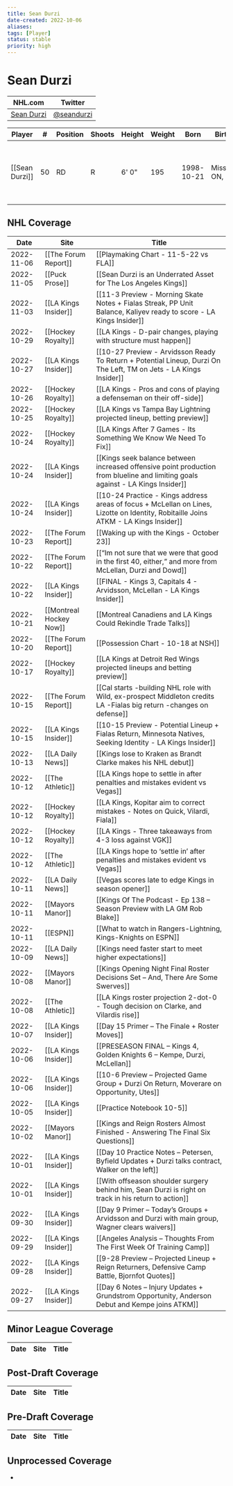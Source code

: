 ```yaml
---
title: Sean Durzi
date-created: 2022-10-06
aliases: 
tags: [Player]
status: stable
priority: high
---
```


# Sean Durzi

NHL.com | Twitter
-|-
[Sean Durzi](https://www.nhl.com/player/sean-durzi-8480434) | [@seandurzi](https://twitter.com/seandurzi)

Player | \# | Position | Shoots | Height | Weight | Born | Birthplace | Draft 
---|---|---|---|---|---|---|---|---
[[Sean Durzi]] | 50 | RD | R | 6' 0" | 195 | 1998-10-21 | Mississauga, ON, CAN | 2018 TOR, 2nd rd, 21st pk (52nd overall)



## NHL  Coverage
| Date       | Site                    | Title                                                                                                                                |
| ---------- | ----------------------- | ------------------------------------------------------------------------------------------------------------------------------------ |
| 2022-11-06 | [[The Forum Report]]    | [[Playmaking Chart - 11-5-22 vs FLA]]                                                                                                |
| 2022-11-05 | [[Puck Prose]]          | [[Sean Durzi is an Underrated Asset for The Los Angeles Kings]]                                                                      |
| 2022-11-03 | [[LA Kings Insider]]    | [[11-3 Preview - Morning Skate Notes + Fialas Streak, PP Unit Balance, Kaliyev ready to score - LA Kings Insider]]                   |
| 2022-10-29 | [[Hockey Royalty]]      | [[LA Kings - D-pair changes, playing with structure must happen]]                                                                    |
| 2022-10-27 | [[LA Kings Insider]]    | [[10-27 Preview - Arvidsson Ready To Return + Potential Lineup, Durzi On The Left, TM on Jets - LA Kings Insider]]                   |
| 2022-10-26 | [[Hockey Royalty]]      | [[LA Kings - Pros and cons of playing a defenseman on their off-side]]                                                               |
| 2022-10-25 | [[Hockey Royalty]]      | [[LA Kings vs Tampa Bay Lightning projected lineup, betting preview]]                                                                |
| 2022-10-24 | [[Hockey Royalty]]      | [[LA Kings After 7 Games - Its Something We Know We Need To Fix]]                                                                    |
| 2022-10-24 | [[LA Kings Insider]]    | [[Kings seek balance between increased offensive point production from blueline and limiting goals against - LA Kings Insider]]      |
| 2022-10-24 | [[LA Kings Insider]]    | [[10-24 Practice - Kings address areas of focus + McLellan on Lines, Lizotte on Identity, Robitaille Joins ATKM - LA Kings Insider]] |
| 2022-10-23 | [[The Forum Report]]    | [[Waking up with the Kings - October 23]]                                                                                            |
| 2022-10-22 | [[The Forum Report]]    | [[“Im not sure that we were that good in the first 40, either,” and more from McLellan, Durzi and Dowd]]                             |
| 2022-10-22 | [[LA Kings Insider]]    | [[FINAL - Kings 3, Capitals 4 - Arvidsson, McLellan - LA Kings Insider]]                                                             |
| 2022-10-21 | [[Montreal Hockey Now]] | [[Montreal Canadiens and LA Kings Could Rekindle Trade Talks]]                                                                       |
| 2022-10-20 | [[The Forum Report]]    | [[Possession Chart - 10-18 at NSH]]                                                                                                  |
| 2022-10-17 | [[Hockey Royalty]]      | [[LA Kings at Detroit Red Wings projected lineups and betting preview]]                                                              |
| 2022-10-15 | [[The Forum Report]]    | [[Cal starts -building NHL role with Wild, ex-prospect Middleton credits LA -Fialas big return -changes on defense]]                 |
| 2022-10-15 | [[LA Kings Insider]]    | [[10-15 Preview - Potential Lineup + Fialas Return, Minnesota Natives, Seeking Identity - LA Kings Insider]]                         |
| 2022-10-13 | [[LA Daily News]]       | [[Kings lose to Kraken as Brandt Clarke makes his NHL debut]]                                                                        |
| 2022-10-12 | [[The Athletic]]        | [[LA Kings hope to settle in after penalties and mistakes evident vs Vegas]]                                                         |
| 2022-10-12 | [[Hockey Royalty]]      | [[LA Kings, Kopitar aim to correct mistakes - Notes on Quick, Vilardi, Fiala]]                                                       |
| 2022-10-12 | [[Hockey Royalty]]      | [[LA Kings - Three takeaways from 4-3 loss against VGK]]                                                                             |
| 2022-10-12 | [[The Athletic]]        | [[LA Kings hope to ‘settle in’ after penalties and mistakes evident vs Vegas]]                                                       |
| 2022-10-11 | [[LA Daily News]]       | [[Vegas scores late to edge Kings in season opener]]                                                                                 |
| 2022-10-11 | [[Mayors Manor]]        | [[Kings Of The Podcast - Ep 138 – Season Preview with LA GM Rob Blake]]                                                              |
| 2022-10-11 | [[ESPN]]                | [[What to watch in Rangers-Lightning, Kings-Knights on ESPN]]                                                                        |
| 2022-10-09 | [[LA Daily News]]       | [[Kings need faster start to meet higher expectations]]                                                                              |
| 2022-10-08 | [[Mayors Manor]]        | [[Kings Opening Night Final Roster Decisions Set – And, There Are Some Swerves]]                                                     |
| 2022-10-08 | [[The Athletic]]        | [[LA Kings roster projection 2-dot-0 - Tough decision on Clarke, and Vilardis rise]]                                                 |
| 2022-10-07 | [[LA Kings Insider]]    | [[Day 15 Primer – The Finale + Roster Moves]]                                                                                        |
| 2022-10-06 | [[LA Kings Insider]]    | [[PRESEASON FINAL – Kings 4, Golden Knights 6 – Kempe, Durzi, McLellan]]                                                             |
| 2022-10-06 | [[LA Kings Insider]]    | [[10-6 Preview – Projected Game Group + Durzi On Return, Moverare on Opportunity, Utes]]                                             |
| 2022-10-05 | [[LA Kings Insider]]    | [[Practice Notebook 10-5]]                                                                                                           |
| 2022-10-02 | [[Mayors Manor]]        | [[Kings and Reign Rosters Almost Finished - Answering The Final Six Questions]]                                                      |
| 2022-10-01 | [[LA Kings Insider]]    | [[Day 10 Practice Notes – Petersen, Byfield Updates + Durzi talks contract, Walker on the left]]                                     |
| 2022-10-01 | [[LA Kings Insider]]    | [[With offseason shoulder surgery behind him, Sean Durzi is right on track in his return to action]]                                 |
| 2022-09-30 | [[LA Kings Insider]]    | [[Day 9 Primer – Today’s Groups + Arvidsson and Durzi with main group, Wagner clears waivers]]                                       |
| 2022-09-29 | [[LA Kings Insider]]    | [[Angeles Analysis – Thoughts From The First Week Of Training Camp]]                                                                 |
| 2022-09-28 | [[LA Kings Insider]]    | [[9-28 Preview – Projected Lineup + Reign Returners, Defensive Camp Battle, Bjornfot Quotes]]                                        |
| 2022-09-27 | [[LA Kings Insider]] | [[Day 6 Notes – Injury Updates + Grundstrom Opportunity, Anderson Debut and Kempe joins ATKM]]                       |




## Minor League Coverage
Date | Site |  Title
---|---|---



## Post-Draft Coverage
Date | Site |  Title
---|---|---



## Pre-Draft Coverage
Date | Site |  Title
---|---|---


## Unprocessed Coverage
- 